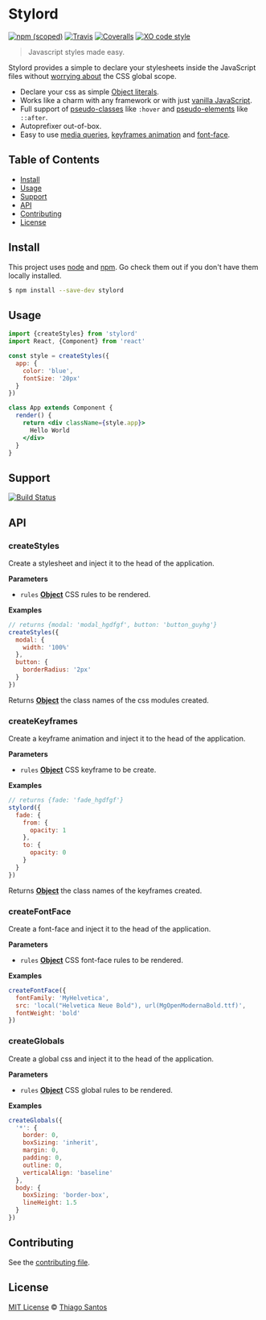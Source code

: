 # Stylord

[![npm (scoped)](https://img.shields.io/npm/v/stylord.svg)](https://www.npmjs.com/package/stylord)
[![Travis](https://img.shields.io/travis/thiamsantos/stylord.svg)](https://travis-ci.org/thiamsantos/stylord)
[![Coveralls](https://img.shields.io/coveralls/thiamsantos/stylord.svg)](https://coveralls.io/github/thiamsantos/stylord?branch=master)
[![XO code style](https://img.shields.io/badge/code_style-XO-5ed9c7.svg)](https://github.com/sindresorhus/xo)

> Javascript styles made easy.

Stylord provides a simple to declare your stylesheets inside the JavaScript files without [worrying about](http://i.imgur.com/Q3cUg29.gif) the CSS global scope.

-   Declare your css as simple [Object literals](https://developer.mozilla.org/en-US/docs/Web/JavaScript/Guide/Grammar_and_types#Object_literals).
-   Works like a charm with any framework or with just [vanilla JavaScript](http://vanilla-js.com/).
-   Full support of [pseudo-classes](https://developer.mozilla.org/en-US/docs/Web/CSS/Pseudo-classes) like `:hover` and [pseudo-elements](https://developer.mozilla.org/en-US/docs/Web/CSS/Pseudo-elements) like `::after`.
-   Autoprefixer out-of-box.
-   Easy to use [media queries](https://developer.mozilla.org/en-US/docs/Web/CSS/Media_Queries/Using_media_queries), [keyframes animation](https://developer.mozilla.org/en-US/docs/Web/CSS/@keyframes) and [font-face](https://developer.mozilla.org/pt-BR/docs/Web/CSS/@font-face).

## Table of Contents

-   [Install](#install)
-   [Usage](#usage)
-   [Support](#support)
-   [API](#api)
-   [Contributing](#contributing)
-   [License](#license)

## Install

This project uses [node](http://nodejs.org) and [npm](https://npmjs.com). Go check them out if you don't have them locally installed.

```sh
$ npm install --save-dev stylord
```

## Usage

```jsx
import {createStyles} from 'stylord'
import React, {Component} from 'react'

const style = createStyles({
  app: {
    color: 'blue',
    fontSize: '20px'
  }
})

class App extends Component {
  render() {
    return <div className={style.app}>
      Hello World
    </div>
  }
}
```

## Support

[![Build Status](https://saucelabs.com/browser-matrix/stylord.svg)](https://saucelabs.com/u/stylord)

## API

<!-- Generated by documentation.js. Update this documentation by updating the source code. -->

### createStyles

Create a stylesheet and inject it to the head of the application.

**Parameters**

-   `rules` **[Object](https://developer.mozilla.org/en-US/docs/Web/JavaScript/Reference/Global_Objects/Object)** CSS rules to be rendered.

**Examples**

```javascript
// returns {modal: 'modal_hgdfgf', button: 'button_guyhg'}
createStyles({
  modal: {
    width: '100%'
  },
  button: {
    borderRadius: '2px'
  }
})
```

Returns **[Object](https://developer.mozilla.org/en-US/docs/Web/JavaScript/Reference/Global_Objects/Object)** the class names of the css modules created.

### createKeyframes

Create a keyframe animation and inject it to the head of the application.

**Parameters**

-   `rules` **[Object](https://developer.mozilla.org/en-US/docs/Web/JavaScript/Reference/Global_Objects/Object)** CSS keyframe to be create.

**Examples**

```javascript
// returns {fade: 'fade_hgdfgf'}
stylord({
  fade: {
    from: {
      opacity: 1
    },
    to: {
      opacity: 0
    }
  }
})
```

Returns **[Object](https://developer.mozilla.org/en-US/docs/Web/JavaScript/Reference/Global_Objects/Object)** the class names of the keyframes created.

### createFontFace

Create a font-face and inject it to the head of the application.

**Parameters**

-   `rules` **[Object](https://developer.mozilla.org/en-US/docs/Web/JavaScript/Reference/Global_Objects/Object)** CSS font-face rules to be rendered.

**Examples**

```javascript
createFontFace({
  fontFamily: 'MyHelvetica',
  src: 'local("Helvetica Neue Bold"), url(MgOpenModernaBold.ttf)',
  fontWeight: 'bold'
})
```

### createGlobals

Create a global css and inject it to the head of the application.

**Parameters**

-   `rules` **[Object](https://developer.mozilla.org/en-US/docs/Web/JavaScript/Reference/Global_Objects/Object)** CSS global rules to be rendered.

**Examples**

```javascript
createGlobals({
  '*': {
    border: 0,
    boxSizing: 'inherit',
    margin: 0,
    padding: 0,
    outline: 0,
    verticalAlign: 'baseline'
  },
  body: {
    boxSizing: 'border-box',
    lineHeight: 1.5
  }
})
```

## Contributing

See the [contributing file](CONTRIBUTING.md).

## License

[MIT License](LICENSE.md) © [Thiago Santos](https://thiamsantos.github.io/)

